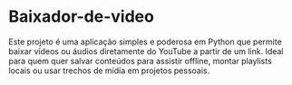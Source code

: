 # Baixador-de-video
Este projeto é uma aplicação simples e poderosa em Python que permite baixar vídeos ou áudios diretamente do YouTube a partir de um link. Ideal para quem quer salvar conteúdos para assistir offline, montar playlists locais ou usar trechos de mídia em projetos pessoais.
